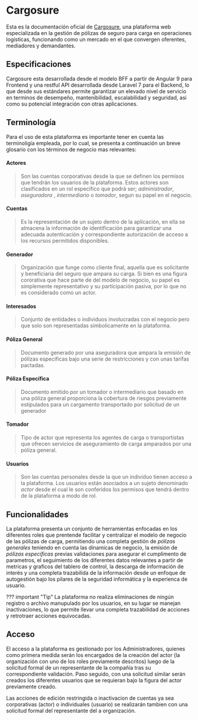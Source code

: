 # Cargosure

Esta es la documentación oficial de [Cargosure](https://www.cargosure.co), una plataforma web especializada en la gestión de pólizas de seguro para carga en operaciones logísticas, funcionando como un mercado en el que convergen oferentes, mediadores y demandantes.

## Especificaciones

Cargosure esta desarrollada desde el modelo BFF a partir de Angular 9 para Frontend y una restful API desarrollada desde Laravel 7 para el Backend, lo que desde sus estándares permite garantizar un elevado nivel de servicio  en terminos de desempeño, mantenibilidad, escalabilidad y seguridad, asi como su potencial integración con otras aplicaciones.

## Terminología

Para el uso de esta plataforma es importante tener en cuenta las terminoligía empleada, por lo cual, se presenta a continuación un breve glosario con los términos de negocio mas relevantes:


#### Actores

 > Son las cuentas corporativas desde la que se definen los permisos que tendrán los usuarios de la plataforma. Estos actores son clasificados en un rol especifico que podrá ser; *administrador*, *aseguradora* , *intermediario* o *tomador*, segun su papel en el negocio.

#### Cuentas

> Es la representación de un sujeto dentro de la aplicación, en ella se almacena la información de identificación para garantizar una adecuada autenticación y correspondiente autorización de acceso a los recursos permitidos disponibles.

#### Generador

> Organización que funge como cliente final, aquella que es solicitante y beneficiaria del seguro que ampara su carga. Si bien es una figura cororativa que hace parte de del modelo de negocio, su papel es simplemente representativo y su participación pasiva, por lo que no es considerado como un actor.

#### Interesados

> Conjunto de entidades o individuos involucradas con el negocio pero que solo son representadas simbolicamente en la plataforma.


#### Póliza General

> Documento generado por una aseguradora que ampara la emisión de pólizas específicas bajo una serie de restricciones y con unas tarífas pactadas.

#### Póliza Específica

> Documento emitido por un tomador o intermediario que basado en una póliza general proporciona la cobertura de riesgos previamente estipulados para un cargamento transportado por solicitud de un generador

#### Tomador

> Tipo de actor que representa los agentes de carga o transportistas que ofrecen servicios de aseguramiento de carga amparados por una póliza general. 

#### Usuarios

>Son las cuentas personales desde la que un individuo tienen acceso a la plataforma. Los usuarios están asociados a un sujeto denominado *actor* desde el cual le son conferidos los permisos que tendrá dentro de la plataforma a modo de rol.


## Funcionalidades

La plataforma presenta un conjunto de herramientas enfocadas en los diferentes roles que prentende facilitar y centralizar el modelo de negocio de las pólizas de carga, permitiendo una completa gestión de *pólizas generales* teniendo en cuenta las dínamicas de negocio, la emisión de *pólizas específicas* previas validaciones para asegurar el cumplimento de parametros, el seguimiento de los diferentes datos relevantes a partir de metricas y graficos del tablero de control, la descarga de información de interés y una completa trazabilida de la información desde un enfoque de autogestión bajo los pilares de la seguridad informática y la experienca de usuario. 

??? important "Tip"
    La plataforma no realiza eliminaciones de ningún registro o archivo manupulado por los usuarios, en su lugar se manejan inactivaciones, lo que permite llevar una completa trazabilidad de acciones y retrotraer acciones equivocadas. 

## Acceso

El acceso a la plataforma es gestionado por los Administradores, quienes como primera medida serán los encargados de la creación del actor (la organización con uno de los roles previamente descritos) luego de la solicitud formal de un representante de la compañía tras su correspondiente validación. Paso seguido, con una solicitud similar serán creados los diferentes usuarios que se requieran bajo la figura del actor previamente creado.

Las acciones de edición restringida o inactivacion de cuentas ya sea corporativas (actor) o individuales (usuario) se realizarán tambien con una solicitud formal del representante del a organización.
